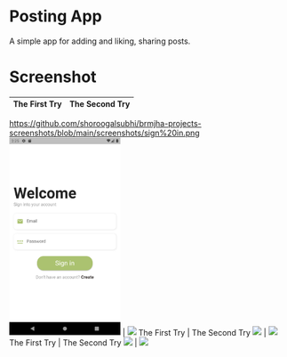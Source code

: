 # Posting App

A simple app for adding and liking, sharing posts.


# Screenshot
The First Try                |      The Second Try
:-------------------------:|:-------------------------:
https://github.com/shoroogalsubhi/brmjha-projects-screenshots/blob/main/screenshots/sign%20in.png
<img src="https://github.com/shoroogalsubhi/brmjha-projects-screenshots/blob/main/screenshots/sign%20in.png" width="200"> | <img src="https://github.com/shoroogalsubhi/Projects/blob/main/dice_roller/screenshot/DiceRoller1.png" width="200"> 
The First Try                |      The Second Try
<img src="https://github.com/shoroogalsubhi/Projects/blob/main/dice_roller/screenshot/DiceRoller1.png" width="200"> | <img src="https://github.com/shoroogalsubhi/Projects/blob/main/dice_roller/screenshot/DiceRoller1.png" width="200"> 
The First Try                |      The Second Try
<img src="https://github.com/shoroogalsubhi/Projects/blob/main/dice_roller/screenshot/DiceRoller1.png" width="200"> | <img src="https://github.com/shoroogalsubhi/Projects/blob/main/dice_roller/screenshot/DiceRoller1.png" width="200"> 


